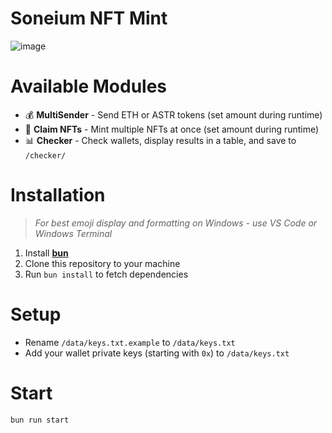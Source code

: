 # Soneium NFT Mint

![image](https://github.com/user-attachments/assets/221a108f-5545-41fd-b7dc-cab79d3e8ae1)

# Available Modules

- 💰 **MultiSender** - Send ETH or ASTR tokens (set amount during runtime)
- 🎁 **Claim NFTs** - Mint multiple NFTs at once (set amount during runtime)
- 📊 **Checker** - Check wallets, display results in a table, and save to `/checker/`

# Installation

> _For best emoji display and formatting on Windows - use VS Code or Windows Terminal_

1. Install [**bun**](https://bun.sh/)
2. Clone this repository to your machine
3. Run `bun install` to fetch dependencies

# Setup

- Rename `/data/keys.txt.example` to `/data/keys.txt`
- Add your wallet private keys (starting with `0x`) to `/data/keys.txt`

# Start

```bash
bun run start
```
